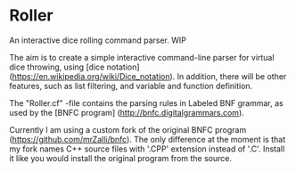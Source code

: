 # Roller
An interactive dice rolling command parser. WIP

The aim is to create a simple interactive command-line parser for virtual dice throwing, using [dice notation] (https://en.wikipedia.org/wiki/Dice_notation).
In addition, there will be other features, such as list filtering, and variable and function definition.

The "Roller.cf" -file contains the parsing rules in Labeled BNF grammar, as used by the [BNFC program] (http://bnfc.digitalgrammars.com).

Currently I am using a custom fork of the original BNFC program (https://github.com/mrZalli/bnfc).
The only difference at the moment is that my fork names C++ source files with '.CPP' extension instead of '.C'.
Install it like you would install the original program from the source.
